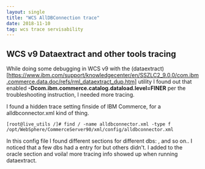 ```yaml
---
layout: single
title: "WCS AllDBConnection trace"
date: 2018-11-10
tag: wcs trace servisability 
---
```

## WCS v9 Dataextract and other tools tracing
While doing some debugging in WCS v9 with the (dataextract)[https://www.ibm.com/support/knowledgecenter/en/SSZLC2_9.0.0/com.ibm.commerce.data.doc/refs/rml_dataextract_dup.htm] utility I found out that enabled **-Dcom.ibm.commerce.catalog.dataload.level=FINER** per the troubleshooting instruction, I needed more tracing.

I found a hidden trace setting finside of IBM Commerce, for a alldbconnector.xml kind of thing.
```
[root@live_utils /]# find / -name alldbconnector.xml -type f 
/opt/WebSphere/CommerceServer90/xml/config/alldbconnector.xml
```

In this config file I found different sections for different dbs: <db2>, <oracle> and so on.. I noticed that a few dbs had a entry for <logoutput> but others didn't. I added <logoutput value="stdout" enabled="yes"/> to the oracle section and voila! more tracing info showed up when running dataextract.

